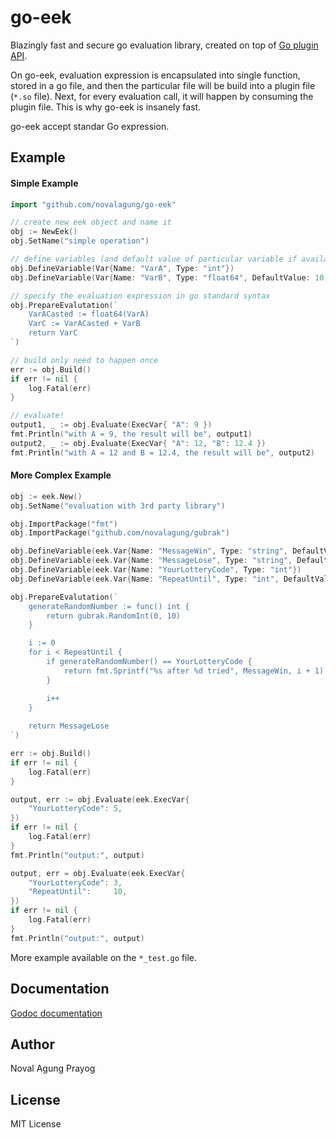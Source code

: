 # go-eek

Blazingly fast and secure go evaluation library, created on top of [Go plugin API](https://golang.org/pkg/plugin/).

On go-eek, evaluation expression is encapsulated into single function, stored in a go file, and then the particular file will be build into a plugin file (`*.so` file). Next, for every evaluation call, it will happen by consuming the plugin file. This is why go-eek is insanely fast.

go-eek accept standar Go expression.

## Example

#### Simple Example

```go
import "github.com/novalagung/go-eek"

// create new eek object and name it
obj := NewEek()
obj.SetName("simple operation")

// define variables (and default value of particular variable if available)
obj.DefineVariable(Var{Name: "VarA", Type: "int"})
obj.DefineVariable(Var{Name: "VarB", Type: "float64", DefaultValue: 10.5})

// specify the evaluation expression in go standard syntax
obj.PrepareEvalutation(`
    VarACasted := float64(VarA)
    VarC := VarACasted + VarB
    return VarC
`)

// build only need to happen once
err := obj.Build()
if err != nil {
    log.Fatal(err)
}

// evaluate!
output1, _ := obj.Evaluate(ExecVar{ "A": 9 })
fmt.Println("with A = 9, the result will be", output1)
output2, _ := obj.Evaluate(ExecVar{ "A": 12, "B": 12.4 })
fmt.Println("with A = 12 and B = 12.4, the result will be", output2)
```

#### More Complex Example

```go
obj := eek.New()
obj.SetName("evaluation with 3rd party library")

obj.ImportPackage("fmt")
obj.ImportPackage("github.com/novalagung/gubrak")

obj.DefineVariable(eek.Var{Name: "MessageWin", Type: "string", DefaultValue: "Congrats! You win the lottery!"})
obj.DefineVariable(eek.Var{Name: "MessageLose", Type: "string", DefaultValue: "You lose"})
obj.DefineVariable(eek.Var{Name: "YourLotteryCode", Type: "int"})
obj.DefineVariable(eek.Var{Name: "RepeatUntil", Type: "int", DefaultValue: 5})

obj.PrepareEvalutation(`
    generateRandomNumber := func() int {
        return gubrak.RandomInt(0, 10)
    }

    i := 0
    for i < RepeatUntil {
        if generateRandomNumber() == YourLotteryCode {
            return fmt.Sprintf("%s after %d tried", MessageWin, i + 1)
        }

        i++
    }
    
    return MessageLose
`)

err := obj.Build()
if err != nil {
    log.Fatal(err)
}

output, err := obj.Evaluate(eek.ExecVar{
    "YourLotteryCode": 5,
})
if err != nil {
    log.Fatal(err)
}
fmt.Println("output:", output)

output, err = obj.Evaluate(eek.ExecVar{
    "YourLotteryCode": 3,
    "RepeatUntil":     10,
})
if err != nil {
    log.Fatal(err)
}
fmt.Println("output:", output)
```

More example available on the `*_test.go` file.

## Documentation

[Godoc documentation](http://godoc.org/github.com/novalagung/go-eek)

## Author

Noval Agung Prayog

## License

MIT License